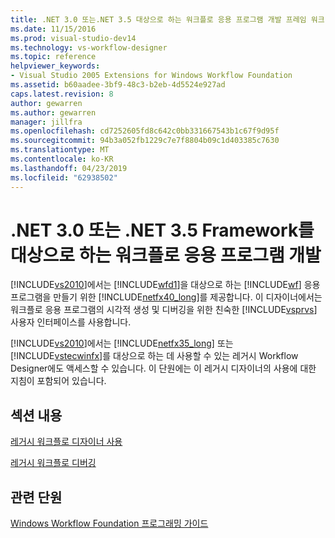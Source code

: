 ```yaml
---
title: .NET 3.0 또는.NET 3.5 대상으로 하는 워크플로 응용 프로그램 개발 프레임 워크 | Microsoft Docs
ms.date: 11/15/2016
ms.prod: visual-studio-dev14
ms.technology: vs-workflow-designer
ms.topic: reference
helpviewer_keywords:
- Visual Studio 2005 Extensions for Windows Workflow Foundation
ms.assetid: b60aadee-3bf9-48c3-b2eb-4d5524e927ad
caps.latest.revision: 8
author: gewarren
ms.author: gewarren
manager: jillfra
ms.openlocfilehash: cd7252605fd8c642c0bb331667543b1c67f9d95f
ms.sourcegitcommit: 94b3a052fb1229c7e7f8804b09c1d403385c7630
ms.translationtype: MT
ms.contentlocale: ko-KR
ms.lasthandoff: 04/23/2019
ms.locfileid: "62938502"
---
```

# <a name="developing-workflow-applications-targeting-the-net-30-or-net-35-framework"></a>.NET 3.0 또는 .NET 3.5 Framework를 대상으로 하는 워크플로 응용 프로그램 개발
[!INCLUDE[vs2010](../includes/vs2010-md.md)]에서는 [!INCLUDE[wfd1](../includes/wfd1-md.md)]을 대상으로 하는 [!INCLUDE[wf](../includes/wf-md.md)] 응용 프로그램을 만들기 위한 [!INCLUDE[netfx40_long](../includes/netfx40-long-md.md)]를 제공합니다. 이 디자이너에서는 워크플로 응용 프로그램의 시각적 생성 및 디버깅을 위한 친숙한 [!INCLUDE[vsprvs](../includes/vsprvs-md.md)] 사용자 인터페이스를 사용합니다.  
  
 [!INCLUDE[vs2010](../includes/vs2010-md.md)]에서는 [!INCLUDE[netfx35_long](../includes/netfx35-long-md.md)] 또는 [!INCLUDE[vstecwinfx](../includes/vstecwinfx-md.md)]를 대상으로 하는 데 사용할 수 있는 레거시 Workflow Designer에도 액세스할 수 있습니다. 이 단원에는 이 레거시 디자이너의 사용에 대한 지침이 포함되어 있습니다.  
  
## <a name="in-this-section"></a>섹션 내용  
 [레거시 워크플로 디자이너 사용](../workflow-designer/using-the-legacy-workflow-designer.md)  
  
 [레거시 워크플로 디버깅](../workflow-designer/debugging-legacy-workflows.md)  
  
## <a name="related-sections"></a>관련 단원  
 [Windows Workflow Foundation 프로그래밍 가이드](http://go.microsoft.com/fwlink?LinkID=65012)
